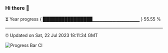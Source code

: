 ### Hi there 👋

⏳ Year progress { ████████████████▁▁▁▁▁▁▁▁▁▁▁▁▁▁ } 55.55 %

---

⏰ Updated on Sat, 22 Jul 2023 18:11:34 GMT

![Progress Bar CI](https://github.com/liununu/liununu/workflows/Progress%20Bar%20CI/badge.svg)
